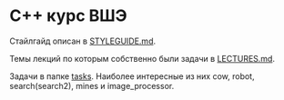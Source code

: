 # С++ курс ВШЭ

Стайлгайд описан в [STYLEGUIDE.md](STYLEGUIDE.md).

Темы лекций по которым собственно были задачи в [LECTURES.md](LECTURES.md).

Задачи в папке [tasks](tasks). Наиболее интересные из них cow, robot, search(search2), mines и image_processor.
